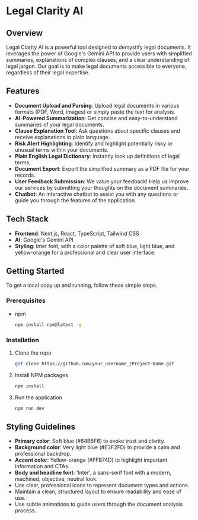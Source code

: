 # Legal Clarity AI

## Overview

Legal Clarity AI is a powerful tool designed to demystify legal documents. It leverages the power of Google's Gemini API to provide users with simplified summaries, explanations of complex clauses, and a clear understanding of legal jargon. Our goal is to make legal documents accessible to everyone, regardless of their legal expertise.

## Features

*   **Document Upload and Parsing**: Upload legal documents in various formats (PDF, Word, images) or simply paste the text for analysis.
*   **AI-Powered Summarization**: Get concise and easy-to-understand summaries of your legal documents.
*   **Clause Explanation Tool**: Ask questions about specific clauses and receive explanations in plain language.
*   **Risk Alert Highlighting**: Identify and highlight potentially risky or unusual terms within your documents.
*   **Plain English Legal Dictionary**: Instantly look up definitions of legal terms.
*   **Document Export**: Export the simplified summary as a PDF file for your records.
*   **User Feedback Submission**: We value your feedback! Help us improve our services by submitting your thoughts on the document summaries.
*   **Chatbot**: An interactive chatbot to assist you with any questions or guide you through the features of the application.

## Tech Stack

*   **Frontend**: Next.js, React, TypeScript, Tailwind CSS
*   **AI**: Google's Gemini API
*   **Styling**: Inter font, with a color palette of soft blue, light blue, and yellow-orange for a professional and clear user interface.

## Getting Started

To get a local copy up and running, follow these simple steps.

### Prerequisites

*   npm
    ```sh
    npm install npm@latest -g
    ```

### Installation

1.  Clone the repo
    ```sh
    git clone https://github.com/your_username_/Project-Name.git
    ```
2.  Install NPM packages
    ```sh
    npm install
    ```
3.  Run the application
    ```sh
    npm run dev
    ```

## Styling Guidelines

*   **Primary color**: Soft blue (#64B5F6) to evoke trust and clarity.
*   **Background color**: Very light blue (#E3F2FD) to provide a calm and professional backdrop.
*   **Accent color**: Yellow-orange (#FFB74D) to highlight important information and CTAs.
*   **Body and headline font**: 'Inter', a sans-serif font with a modern, machined, objective, neutral look.
*   Use clear, professional icons to represent document types and actions.
*   Maintain a clean, structured layout to ensure readability and ease of use.
*   Use subtle animations to guide users through the document analysis process.

